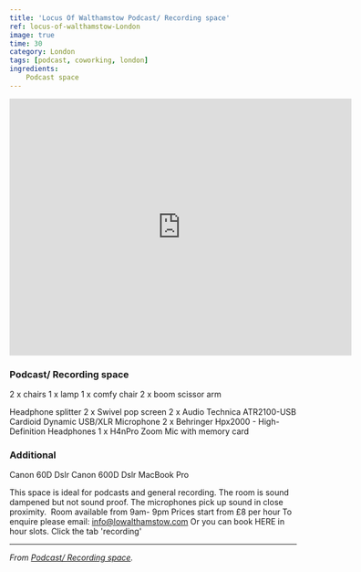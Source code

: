 ```yaml
---
title: 'Locus Of Walthamstow Podcast/ Recording space'
ref: locus-of-walthamstow-London
image: true
time: 30
category: London
tags: [podcast, coworking, london]
ingredients:
	Podcast space
---
```


<iframe src="https://www.google.com/maps/embed?pb=!1m18!1m12!1m3!1d2478.789802485087!2d-0.019662284226973303!3d51.590415679648835!2m3!1f0!2f0!3f0!3m2!1i1024!2i768!4f13.1!3m3!1m2!1s0x48761de680e6a5e7%3A0x2983f6bd04bd4984!2zMSBDaGluZ2ZvcmQgUmQsIFdhbHRoYW1zdG93LCBMb25kb24gRTE3IDRQVywg0KPQu9GD0YMg0JHRgNC40YLQsNC90LjRjw!5e0!3m2!1sky!2skg!4v1581331946282!5m2!1sky!2skg" width="600" height="450" frameborder="0" style="border:0;" allowfullscreen=""></iframe>

### Podcast/ Recording space

2 x chairs
1 x lamp
1 x comfy chair
2 x boom scissor arm

Headphone splitter
2 x Swivel pop screen
2 x Audio Technica ATR2100-USB Cardioid Dynamic USB/XLR Microphone
2 x Behringer Hpx2000 - High-Definition Headphones
1 x H4nPro Zoom Mic with memory card

### Additional
Canon 60D Dslr
Canon 600D Dslr
MacBook Pro
​

This space is ideal for podcasts and general recording. The room is sound dampened but not sound proof. The microphones pick up sound in close proximity.
​
Room available from 9am- 9pm
Prices start from £8 per hour
To enquire please email:
info@lowalthamstow.com
Or you can book HERE in hour slots. Click the tab 'recording'

---

_From [Podcast/ Recording space](https://www.lowalthamstow.com/podcast-recording-room)._

